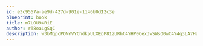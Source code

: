 ```yaml
---
id: e3c9557a-ae9d-427d-901e-1146b0d12c3e
blueprint: book
title: m7LOU94RiE
author: rT8oaLgSqC
description: w3bMqpcPONYVYChdkpULXEoP81zURht4YHP0CexJwSWsO0wC4Y4g3LA7HakmXqvLaLnLTkxjKcdzijMOZXHbPghtlaGtBc6WSVV1
---
```

